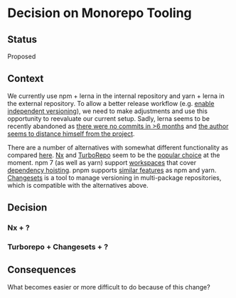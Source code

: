 # Decision on Monorepo Tooling

## Status

Proposed

## Context

We currently use npm + lerna in the internal repository and yarn + lerna in the external repository.
To allow a better release workflow (e.g. [enable independent versioning](./0027-versioning-strategy.md)), we need to make adjustments and use this opportunity to reevaluate our current setup.
Sadly, lerna seems to be recently abandoned as [there were no commits in >6 months](https://github.com/lerna/lerna/commits/main) and [the author seems to distance himself from the project](https://twitter.com/evocateur/status/1483311321860886530).

There are a number of alternatives with somewhat different functionality as compared [here](https://monorepo.tools/).
[Nx](https://nx.dev/getting-started/intro) and [TurboRepo](https://turborepo.org/docs) seem to be the [popular choice](https://2021.stateofjs.com/en-US/libraries/monorepo-tools) at the moment.
npm 7 (as well as yarn) support [workspaces](https://docs.npmjs.com/cli/v7/using-npm/workspaces) that cover [dependency hoisting](https://github.com/npm/rfcs/discussions/284#discussioncomment-126991).
pnpm supports [similar features](https://pnpm.io/feature-comparison) as npm and yarn.
[Changesets](https://github.com/changesets/changesets) is a tool to manage versioning in multi-package repositories, which is compatible with the alternatives above.

## Decision

### Nx + ?

### Turborepo + Changesets + ?

## Consequences

What becomes easier or more difficult to do because of this change?
